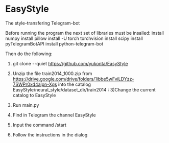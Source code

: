 # EasyStyle
The style-transfering Telegram-bot

Before running the program the next set of libraries must be insalled:
install numpy
install pillow
install -U torch torchvision
install scipy
install pyTelegramBotAPI
install python-telegram-bot

Then do the following:
1) git clone --quiet https://github.com/yukonta/EasyStyle  
2) Unzip the file train2014_1000.zip from https://drive.google.com/drive/folders/1ibbe5wFviLDYzz-7SWPr0xd4alpn-Xgs
into the catalog EasyStyle/neural_style/dataset_dir/train2014 :
3)Change the current catalog to EasyStyle
4) Run main.py

5) Find in Telegram the channel EasyStyle
6) Input the command /start
7) Follow the instructions in the dialog




